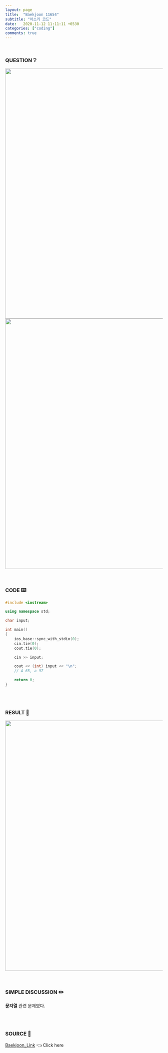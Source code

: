 ```yaml
---
layout: page
title:  "Baekjoon 11654"
subtitle: "아스키 코드"
date:   2020-11-12 11:11:11 +0530
categories: ["coding"]
comments: true
---
```


<br>

### QUESTION ❔

<img src="{{ '/assets/baekjoon/11654.jpg' }}" style="width: 800px; height: auto; margin-left: auto; margin-right: auto; display: block;">
<img src="{{ '/assets/baekjoon/11654a.jpg' }}" style="width: 800px; height: auto; margin-left: auto; margin-right: auto; display: block;">  

<br>
<br>

### CODE ⌨️

```c++
#include <iostream>

using namespace std;

char input;

int main()
{
	ios_base::sync_with_stdio(0);
	cin.tie(0);
	cout.tie(0);

	cin >> input;

	cout << (int) input << "\n";
	// A 65, a 97

	return 0;
}
```  

<br>
<br>

### RESULT 💛

<img src="{{ '/assets/baekjoon/11654r.jpg' }}" style="width: 800px; height: auto; margin-left: auto; margin-right: auto; display: block;">  

<br>
<br>

### SIMPLE DISCUSSION ✏️

**문자열** 관련 문제였다.  

<br>
<br>

### SOURCE 💎

[Baekjoon_Link][link] 👈 Click here  

<br>
<br>
<br>

<script src="https://utteranc.es/client.js"
        repo="DCherish/DCherish.github.io"
        issue-term="pathname"
        theme="boxy-light"
        crossorigin="anonymous"
        async>
</script>

[link]: https://www.acmicpc.net/problem/11654
